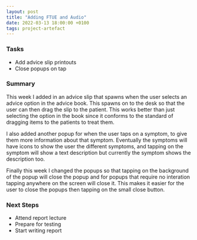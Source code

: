 ```yaml
---
layout: post
title: "Adding FTUE and Audio"
date: 2022-03-13 18:00:00 +0100
tags: project-artefact
---
```


### Tasks
- Add advice slip printouts
- Close popups on tap

### Summary
This week I added in an advice slip that spawns when the user selects an advice option in the advice book. This spawns on to the desk so that the user can then drag the slip to the patient. This works better than just selecting the option in the book since it conforms to the standard of dragging items to the patients to treat them. 

I also added another popup for when the user taps on a symptom, to give them more information about that symptom. Eventually the symptoms will have icons to show the user the different symptoms, and tapping on the symptom will show a text description but currently the symptom shows the description too. 

Finally this week I changed the popups so that tapping on the background of the popup will close the popup and for popups that require no interation tapping anywhere on the screen will close it. This makes it easier for the user to close the popups then tapping on the small close button. 

### Next Steps
- Attend report lecture
- Prepare for testing
- Start writing report
